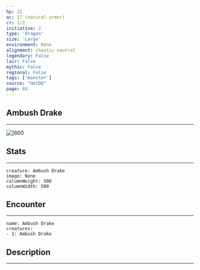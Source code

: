 ```yaml
---
hp: 22
ac: 17 (natural armor)
cr: 1/2
initiative: 2
type: 'dragon'    
size: 'Large'
environment: None
alignment: chaotic neutral
legendary: False
lair: False
mythic: False
regional: False
tags: ['monster']
source: "HotDQ"
page: 88
---
```


## Ambush Drake
---

![|600](D:/Program%20Files/5e.tools/img/bestiary/HotDQ/Ambush%20Drake.jpg)

## Stats
---

```statblock
creature: Ambush Drake
image: None
columnHeight: 500
columnWidth: 500
```

## Encounter
---

```encounter-table
name: Ambush Drake
creatures:
- 1: Ambush Drake
```

## Description
---




